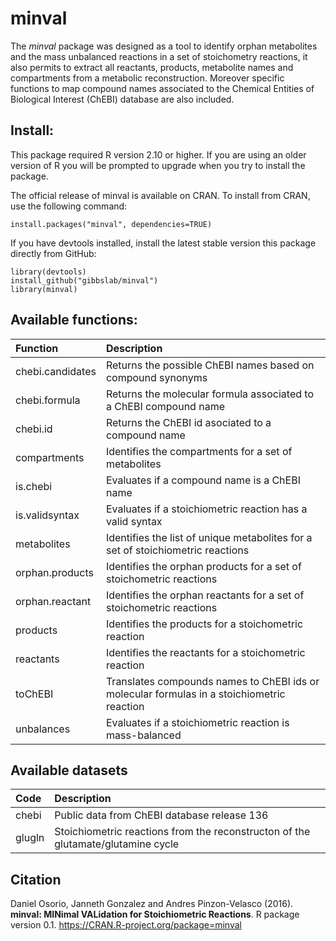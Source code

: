 minval
======
The *minval* package was designed as a tool to identify orphan metabolites and the mass unbalanced reactions in a set of stoichometry reactions, it also permits to extract all reactants, products, metabolite names and compartments from a metabolic reconstruction.  Moreover specific functions to map compound names associated to the Chemical Entities of Biological Interest (ChEBI) database are also included.

Install:
--------
This package required R version 2.10 or higher. If you are using an older version of R you will be prompted to upgrade when you try to install the package.

The official release of minval is available on CRAN. To install from CRAN, use the following command:
```
install.packages("minval", dependencies=TRUE)
```
If you have devtools installed, install the latest stable version this package directly from GitHub:

```
library(devtools)
install_github("gibbslab/minval")
library(minval)
```
Available functions:
-------------------
|Function | Description |
|:--------|:------------|
|chebi.candidates|Returns the possible ChEBI names based on compound synonyms|
|chebi.formula|Returns the molecular formula associated to a ChEBI compound name|
|chebi.id|Returns the ChEBI id asociated to a compound name|
|compartments|Identifies the compartments for a set of metabolites|
|is.chebi|Evaluates if a compound name is a ChEBI name|
|is.validsyntax|Evaluates if a stoichiometric reaction has a valid syntax|
|metabolites|Identifies the list of unique metabolites for a set of stoichiometric reactions|
|orphan.products|Identifies the orphan products for a set of stoichometric reactions|
|orphan.reactant|Identifies the orphan reactants for a set of stoichometric reactions|
|products|Identifies the products for a stoichometric reaction|
|reactants|Identifies the reactants for a stoichometric reaction|
|toChEBI|Translates compounds names to ChEBI ids or molecular formulas in a stoichiometric reaction|
|unbalances|Evaluates if a stoichiometric reaction is mass-balanced|

Available datasets
-------------------
| Code        | Description |
|:----------- |:------------|
|chebi|Public data from ChEBI database release 136|
|glugln|Stoichiometric reactions from the reconstructon of the glutamate/glutamine cycle|

Citation
--------
Daniel Osorio, Janneth Gonzalez and Andres Pinzon-Velasco (2016). **minval: MINimal VALidation for Stoichiometric Reactions**. R package version 0.1. https://CRAN.R-project.org/package=minval
